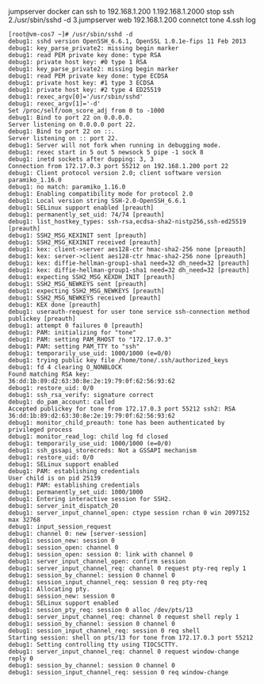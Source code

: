 jumpserver docker can ssh to 192.168.1.200 
1.192.168.1.2000 stop ssh
2./usr/sbin/sshd -d
3.jumpserver web 192.168.1.200 connetct tone
4.ssh log

    [root@vm-cos7 ~]# /usr/sbin/sshd -d
    debug1: sshd version OpenSSH_6.6.1, OpenSSL 1.0.1e-fips 11 Feb 2013
    debug1: key_parse_private2: missing begin marker
    debug1: read PEM private key done: type RSA
    debug1: private host key: #0 type 1 RSA
    debug1: key_parse_private2: missing begin marker
    debug1: read PEM private key done: type ECDSA
    debug1: private host key: #1 type 3 ECDSA
    debug1: private host key: #2 type 4 ED25519
    debug1: rexec_argv[0]='/usr/sbin/sshd'
    debug1: rexec_argv[1]='-d'
    Set /proc/self/oom_score_adj from 0 to -1000
    debug1: Bind to port 22 on 0.0.0.0.
    Server listening on 0.0.0.0 port 22.
    debug1: Bind to port 22 on ::.
    Server listening on :: port 22.
    debug1: Server will not fork when running in debugging mode.
    debug1: rexec start in 5 out 5 newsock 5 pipe -1 sock 8
    debug1: inetd sockets after dupping: 3, 3
    Connection from 172.17.0.3 port 55212 on 192.168.1.200 port 22
    debug1: Client protocol version 2.0; client software version paramiko_1.16.0
    debug1: no match: paramiko_1.16.0
    debug1: Enabling compatibility mode for protocol 2.0
    debug1: Local version string SSH-2.0-OpenSSH_6.6.1
    debug1: SELinux support enabled [preauth]
    debug1: permanently_set_uid: 74/74 [preauth]
    debug1: list_hostkey_types: ssh-rsa,ecdsa-sha2-nistp256,ssh-ed25519 [preauth]
    debug1: SSH2_MSG_KEXINIT sent [preauth]
    debug1: SSH2_MSG_KEXINIT received [preauth]
    debug1: kex: client->server aes128-ctr hmac-sha2-256 none [preauth]
    debug1: kex: server->client aes128-ctr hmac-sha2-256 none [preauth]
    debug1: kex: diffie-hellman-group1-sha1 need=32 dh_need=32 [preauth]
    debug1: kex: diffie-hellman-group1-sha1 need=32 dh_need=32 [preauth]
    debug1: expecting SSH2_MSG_KEXDH_INIT [preauth]
    debug1: SSH2_MSG_NEWKEYS sent [preauth]
    debug1: expecting SSH2_MSG_NEWKEYS [preauth]
    debug1: SSH2_MSG_NEWKEYS received [preauth]
    debug1: KEX done [preauth]
    debug1: userauth-request for user tone service ssh-connection method publickey [preauth]
    debug1: attempt 0 failures 0 [preauth]
    debug1: PAM: initializing for "tone"
    debug1: PAM: setting PAM_RHOST to "172.17.0.3"
    debug1: PAM: setting PAM_TTY to "ssh"
    debug1: temporarily_use_uid: 1000/1000 (e=0/0)
    debug1: trying public key file /home/tone/.ssh/authorized_keys
    debug1: fd 4 clearing O_NONBLOCK
    Found matching RSA key: 36:dd:1b:89:d2:63:30:8e:2e:19:79:0f:62:56:93:62
    debug1: restore_uid: 0/0
    debug1: ssh_rsa_verify: signature correct
    debug1: do_pam_account: called
    Accepted publickey for tone from 172.17.0.3 port 55212 ssh2: RSA 36:dd:1b:89:d2:63:30:8e:2e:19:79:0f:62:56:93:62
    debug1: monitor_child_preauth: tone has been authenticated by privileged process
    debug1: monitor_read_log: child log fd closed
    debug1: temporarily_use_uid: 1000/1000 (e=0/0)
    debug1: ssh_gssapi_storecreds: Not a GSSAPI mechanism
    debug1: restore_uid: 0/0
    debug1: SELinux support enabled
    debug1: PAM: establishing credentials
    User child is on pid 25139
    debug1: PAM: establishing credentials
    debug1: permanently_set_uid: 1000/1000
    debug1: Entering interactive session for SSH2.
    debug1: server_init_dispatch_20
    debug1: server_input_channel_open: ctype session rchan 0 win 2097152 max 32768
    debug1: input_session_request
    debug1: channel 0: new [server-session]
    debug1: session_new: session 0
    debug1: session_open: channel 0
    debug1: session_open: session 0: link with channel 0
    debug1: server_input_channel_open: confirm session
    debug1: server_input_channel_req: channel 0 request pty-req reply 1
    debug1: session_by_channel: session 0 channel 0
    debug1: session_input_channel_req: session 0 req pty-req
    debug1: Allocating pty.
    debug1: session_new: session 0
    debug1: SELinux support enabled
    debug1: session_pty_req: session 0 alloc /dev/pts/13
    debug1: server_input_channel_req: channel 0 request shell reply 1
    debug1: session_by_channel: session 0 channel 0
    debug1: session_input_channel_req: session 0 req shell
    Starting session: shell on pts/13 for tone from 172.17.0.3 port 55212
    debug1: Setting controlling tty using TIOCSCTTY.
    debug1: server_input_channel_req: channel 0 request window-change reply 0
    debug1: session_by_channel: session 0 channel 0
    debug1: session_input_channel_req: session 0 req window-change
